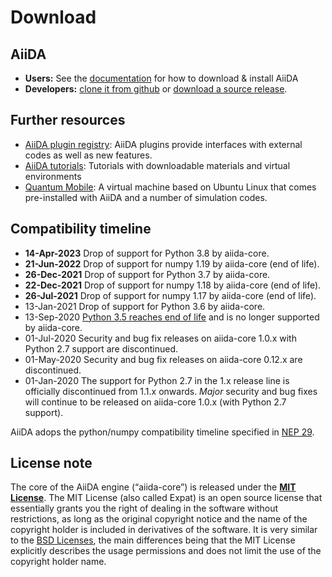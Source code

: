 # Download

## AiiDA

- **Users:** See the [documentation](http://aiida-core.readthedocs.io/) for how to download & install AiiDA
- **Developers:** [clone it from github](https://github.com/aiidateam/aiida-core/tree/master) or [download a source release](https://github.com/aiidateam/aiida-core/releases).

## Further resources

- [AiiDA plugin registry](https://aiidateam.github.io/aiida-registry/): AiiDA plugins provide interfaces with external codes as well as new features.
- [AiiDA tutorials](https://aiida-tutorials.readthedocs.io): Tutorials with downloadable materials and virtual environments
- [Quantum Mobile](https://materialscloud.org/work/quantum-mobile): A virtual machine based on Ubuntu Linux that comes pre-installed with AiiDA and a number of simulation codes.

## Compatibility timeline

- **14-Apr-2023** Drop of support for Python 3.8 by aiida-core.
- **21-Jun-2022** Drop of support for numpy 1.19 by aiida-core (end of life).
- **26-Dec-2021** Drop of support for Python 3.7 by aiida-core.
- **22-Dec-2021** Drop of support for numpy 1.18 by aiida-core (end of life).
- **26-Jul-2021** Drop of support for numpy 1.17 by aiida-core (end of life).
- 13-Jan-2021 Drop of support for Python 3.6 by aiida-core.
- 13-Sep-2020 [Python 3.5 reaches end of life](https://www.python.org/dev/peps/pep-0478/) and is no longer supported by aiida-core.
- 01-Jul-2020 Security and bug fix releases on aiida-core 1.0.x with Python 2.7 support are discontinued.
- 01-May-2020 Security and bug fix releases on aiida-core 0.12.x are discontinued.
- 01-Jan-2020 The support for Python 2.7 in the 1.x release line is officially discontinued from 1.1.x onwards. _Major_ security and bug fixes will continue to be released on aiida-core 1.0.x (with Python 2.7 support).

AiiDA adops the python/numpy compatibility timeline specified in [NEP 29](https://numpy.org/neps/nep-0029-deprecation_policy.html#drop-schedule).

## License note

The core of the AiiDA engine (“aiida-core”) is released under the **[MIT License](http://opensource.org/licenses/MIT)**.
The MIT License (also called Expat) is an open source license that essentially grants you the right of dealing in the software without restrictions, as long as the original copyright notice and the name of the copyright holder is included in derivatives of the software. It is very similar to the [BSD Licenses](http://en.wikipedia.org/wiki/BSD_licenses#4-clause_license_.28original_.22BSD_License.22.29), the main differences being that the MIT License explicitly describes the usage permissions and does not limit the use of the copyright holder name.
